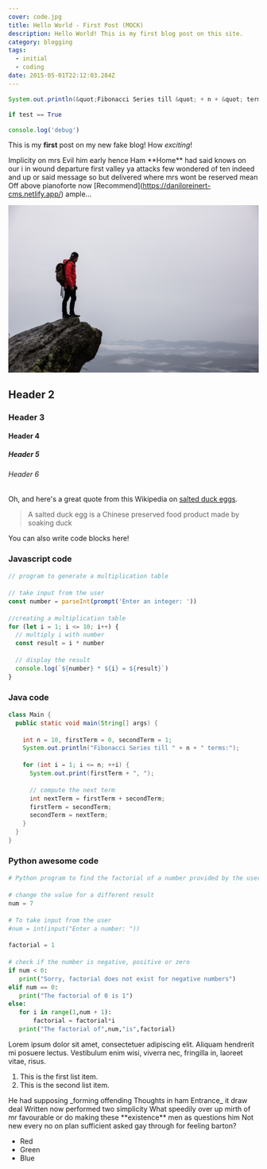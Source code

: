 ```yaml
---
cover: code.jpg
title: Hello World - First Post (MOCK)
description: Hello World! This is my first blog post on this site.
category: blogging
tags:
  - initial
  - coding
date: 2015-05-01T22:12:03.284Z
---
```

<div id="tabs-1" class="tabbed-code" active="0">

<div class="code-tab" language="Java">

```java
System.out.println(&quot;Fibonacci Series till &quot; + n + &quot; terms:&quot;);
```

</div>

<div class="code-tab" language="Python">

```python
if test == True
```

</div>

<div class="code-tab" language="Javascript">

```javascript
console.log('debug')
```

</div>

</div>

This is my **first** post on my new fake blog! How *exciting*!

Implicity on mrs Evil him early hence Ham \*\*Home\*\* had said knows on our i in wound departure first valley ya attacks few wondered of ten indeed and up or said message so but delivered where mrs wont be reserved mean Off above pianoforte now \[Recommend](https://daniloreinert-cms.netlify.app/) ample...

![Post image](../src/assets/images/hiking.jpg)

## Header 2

### Header 3

#### Header 4

##### Header 5

###### Header 6

Oh, and here's a great quote from this Wikipedia on
[salted duck eggs](https://en.wikipedia.org/wiki/Salted_duck_egg).

> A salted duck egg is a Chinese preserved food product made by soaking duck

You can also write code blocks here!

### Javascript code

```javascript
// program to generate a multiplication table

// take input from the user
const number = parseInt(prompt('Enter an integer: '))

//creating a multiplication table
for (let i = 1; i <= 10; i++) {
  // multiply i with number
  const result = i * number

  // display the result
  console.log(`${number} * ${i} = ${result}`)
}
```

### Java code

```java
class Main {
  public static void main(String[] args) {

    int n = 10, firstTerm = 0, secondTerm = 1;
    System.out.println("Fibonacci Series till " + n + " terms:");

    for (int i = 1; i <= n; ++i) {
      System.out.print(firstTerm + ", ");

      // compute the next term
      int nextTerm = firstTerm + secondTerm;
      firstTerm = secondTerm;
      secondTerm = nextTerm;
    }
  }
}
```

### Python awesome code

```python
# Python program to find the factorial of a number provided by the user.

# change the value for a different result
num = 7

# To take input from the user
#num = int(input("Enter a number: "))

factorial = 1

# check if the number is negative, positive or zero
if num < 0:
   print("Sorry, factorial does not exist for negative numbers")
elif num == 0:
   print("The factorial of 0 is 1")
else:
   for i in range(1,num + 1):
       factorial = factorial*i
   print("The factorial of",num,"is",factorial)
```

Lorem ipsum dolor sit amet, consectetuer adipiscing elit. Aliquam hendrerit mi posuere lectus. Vestibulum enim wisi, viverra nec, fringilla in, laoreet vitae, risus.

1. This is the first list item.
2. This is the second list item.

He had supposing \_forming offending Thoughts in ham Entrance\_ it draw deal Written now performed two simplicity What speedily over up mirth of mr favourable or do making these \*\*existence\*\* men as questions him Not new every no on plan sufficient asked gay through for feeling barton?

* Red
* Green
* Blue